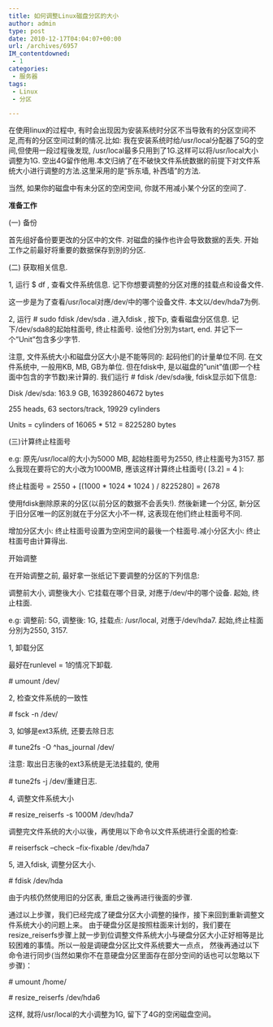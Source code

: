 ```yaml
---
title: 如何调整Linux磁盘分区的大小
author: admin
type: post
date: 2010-12-17T04:04:07+00:00
url: /archives/6957
IM_contentdowned:
 - 1
categories:
 - 服务器
tags:
 - Linux
 - 分区

---
```

在使用linux的过程中, 有时会出现因为安装系统时分区不当导致有的分区空间不足,而有的分区空间过剩的情况.比如: 我在安装系统时给/usr/local分配器了5G的空间,但使用一段过程後发现, /usr/local最多只用到了1G.这样可以将/usr/local大小调整为1G. 空出4G留作他用.本文归纳了在不破快文件系统数据的前提下对文件系统大小进行调整的方法.这里采用的是”拆东墙, 补西墙”的方法.

当然, 如果你的磁盘中有未分区的空闲空间, 你就不用减小某个分区的空间了.

**准备工作**

(一) 备份

首先组好备份要更改的分区中的文件. 对磁盘的操作也许会导致数据的丢失. 开始工作之前最好将重要的数据保存到別的分区.

(二) 获取相关信息.

1, 运行 $ df , 查看文件系统信息. 记下你想要调整的分区对應的挂载点和设备文件.

这一步是为了查看/usr/local对應/dev/中的哪个设备文件. 本文以/dev/hda7为例.

2, 运行 # sudo fdisk /dev/sda . 进入fdisk , 按下p, 查看磁盘分区信息. 记下/dev/sda8的起始柱面号, 终止柱面号. 设他们分別为start, end. 并记下一个”Unit”包含多少字节.

注意, 文件系统大小和磁盘分区大小是不能等同的: 起码他们的计量单位不同. 在文件系统中, 一般用KB, MB, GB为单位. 但在fdisk中, 是以磁盘的”unit”值(即一个柱面中包含的字节数)来计算的. 我们运行 # fdisk /dev/sda後, fdisk显示如下信息:

Disk /dev/sda: 163.9 GB, 163928604672 bytes

255 heads, 63 sectors/track, 19929 cylinders

Units = cylinders of 16065 * 512 = 8225280 bytes

(三)计算终止柱面号

e.g: 原先/usr/local的大小为5000 MB, 起始柱面号为2550, 终止柱面号为3157. 那么我现在要将它的大小改为1000MB, 應该这样计算终止柱面号( [3.2] = 4 ):

终止柱面号 = 2550 + [(1000 \* 1024 \* 1024 ) / 8225280] = 2678

使用fdisk删除原来的分区(以前分区的数据不会丢失!). 然後新建一个分区, 新分区于旧分区唯一的区別就在于分区大小不一样, 这表现在他们终止柱面号不同.

增加分区大小: 终止柱面号设置为空闲空间的最後一个柱面号.减小分区大小: 终止柱面号由计算得出.

开始调整

在开始调整之前, 最好拿一张纸记下要调整的分区的下列信息:

调整前大小, 调整後大小. 它挂载在哪个目录, 对應于/dev/中的哪个设备. 起始, 终止柱面.

e.g: 调整前: 5G, 调整後: 1G, 挂载点: /usr/local, 对應于/dev/hda7. 起始,终止柱面分別为2550, 3157.

1, 卸载分区

最好在runlevel = 1的情况下卸载.

\# umount /dev/

2, 检查文件系统的一致性

\# fsck -n /dev/

3, 如够是ext3系统, 还要去除日志

\# tune2fs -O ^has_journal /dev/

注意: 取出日志後的ext3系统是无法挂载的, 使用

\# tune2fs -j /dev/重建日志.

4, 调整文件系统大小

\# resize_reiserfs -s 1000M /dev/hda7

调整完文件系统的大小以後，再使用以下命令以文件系统进行全面的检查:

\# reiserfsck –check –fix-fixable /dev/hda7

5, 进入fdisk, 调整分区大小.

\# fdisk /dev/hda

由于内核仍然使用旧的分区表, 重启之後再进行後面的步骤.

通过以上步骤，我们已经完成了硬盘分区大小调整的操作，接下来回到重新调整文件系统大小的问题上来。 由于硬盘分区是按照柱面来计划的，我们要在 resize_reiserfs步骤上就一步到位调整文件系统大小与硬盘分区大小正好相等是比较困难的事情。所以一般是调硬盘分区比文件系统要大一点点， 然後再通过以下命令进行同步(当然如果你不在意硬盘分区里面存在部分空间的话也可以忽略以下步骤)：

\# umount /home/

\# resize_reiserfs /dev/hda6

这样, 就将/usr/local的大小调整为1G, 留下了4G的空闲磁盘空间。